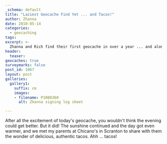```yaml
---
_schema: default
title: "Laziest Geocache Find Yet ... and Tacos!"
author: Zhanna
date: 2010-05-14
categories:
  - geocaching
tags:
excerpt: >- 
  Zhanna and Rich find their first geocache in over a year ... and along with Zhanna's parents, eat a total of 20 tacos for supper!
header:
  teaser:
geocaches: true
surveymarks: false
post_id: 1067
layout: post     
galleries:
  gallery1:
    suffix: cm
    images:
    - filename: P1080360
      alt: Zhanna signing log sheet

---
```


After all the excitement of today's geocache, you wouldn't think the evening could get better.  But it did!  The sunshine continued and the day got even warmer, and we met my parents at Chicano's in Scranton to share with them the wonder of delicious, authentic tacos.  Ahh ... tacos!